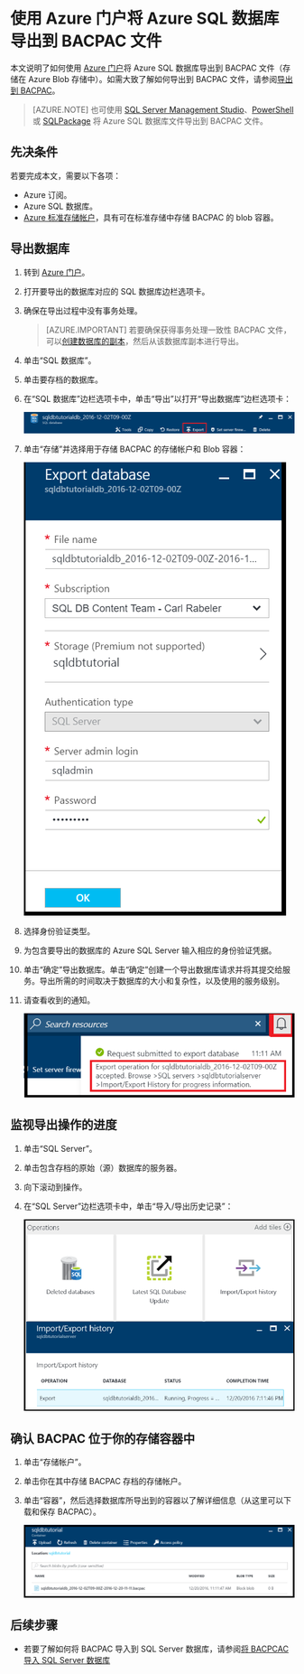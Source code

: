 <properties
    pageTitle="Azure 门户：将 Azure SQL 数据库导出到 BACPAC 文件 | Azure"
    description="使用 Azure 门户将 Azure SQL 数据库导出到 BACPAC 文件"
    services="sql-database"
    documentationcenter=""
    author="CarlRabeler"
    manager="jhubbard"
    editor="" />
<tags
    ms.service="sql-database"
    ms.custom="migrate and move"
    ms.devlang="NA"
    ms.date="02/07/2017"
    wacn.date="03/24/2017"
    ms.author="carlrab"
    ms.workload="data-management"
    ms.topic="article"
    ms.tgt_pltfrm="NA" />  


# 使用 Azure 门户将 Azure SQL 数据库导出到 BACPAC 文件

本文说明了如何使用 [Azure 门户](https://portal.azure.cn)将 Azure SQL 数据库导出到 BACPAC 文件（存储在 Azure Blob 存储中）。如需大致了解如何导出到 BACPAC 文件，请参阅[导出到 BACPAC](/documentation/articles/sql-database-export/)。

> [AZURE.NOTE]
也可使用 [SQL Server Management Studio](/documentation/articles/sql-database-export-ssms/)、[PowerShell](/documentation/articles/sql-database-export-powershell/) 或 [SQLPackage](/documentation/articles/sql-database-export-sqlpackage/) 将 Azure SQL 数据库文件导出到 BACPAC 文件。
>

## 先决条件

若要完成本文，需要以下各项：

* Azure 订阅。
* Azure SQL 数据库。
* [Azure 标准存储帐户](/documentation/articles/storage-create-storage-account/)，具有可在标准存储中存储 BACPAC 的 blob 容器。

## 导出数据库

1. 转到 [Azure 门户](https://portal.azure.cn)。
2. 打开要导出的数据库对应的 SQL 数据库边栏选项卡。
3. 确保在导出过程中没有事务处理。
    
    > [AZURE.IMPORTANT]
    >若要确保获得事务处理一致性 BACPAC 文件，可以[创建数据库的副本](/documentation/articles/sql-database-copy/)，然后从该数据库副本进行导出。
    > 

4. 单击“SQL 数据库”。
5. 单击要存档的数据库。
6. 在“SQL 数据库”边栏选项卡中，单击“导出”以打开“导出数据库”边栏选项卡：
   
    ![导出按钮][1]  

7. 单击“存储”并选择用于存储 BACPAC 的存储帐户和 Blob 容器：
   
    ![导出数据库][2]  

8. 选择身份验证类型。
9. 为包含要导出的数据库的 Azure SQL Server 输入相应的身份验证凭据。
10. 单击“确定”导出数据库。单击“确定”创建一个导出数据库请求并将其提交给服务。导出所需的时间取决于数据库的大小和复杂性，以及使用的服务级别。
11. 请查看收到的通知。
   
    ![导出通知][3]  


## 监视导出操作的进度
1. 单击“SQL Server”。
2. 单击包含存档的原始（源）数据库的服务器。
3. 向下滚动到操作。
4. 在“SQL Server”边栏选项卡中，单击“导入/导出历史记录”：
   
    ![导入导出历史记录][4]

## 确认 BACPAC 位于你的存储容器中
1. 单击“存储帐户”。
2. 单击你在其中存储 BACPAC 存档的存储帐户。
3. 单击“容器”，然后选择数据库所导出到的容器以了解详细信息（从这里可以下载和保存 BACPAC）。
   
    ![.bacpac 文件详细信息][5]

## 后续步骤


* 若要了解如何将 BACPAC 导入到 SQL Server 数据库，请参阅[将 BACPCAC 导入 SQL Server 数据库](https://msdn.microsoft.com/zh-cn/library/hh710052.aspx)

<!--Image references-->

[1]: ./media/sql-database-export/export.png
[2]: ./media/sql-database-export/export-blade.png
[3]: ./media/sql-database-export/export-notification.png
[4]: ./media/sql-database-export/export-history.png
[5]: ./media/sql-database-export/bacpac-archive.png

<!---HONumber=Mooncake_0320_2017-->